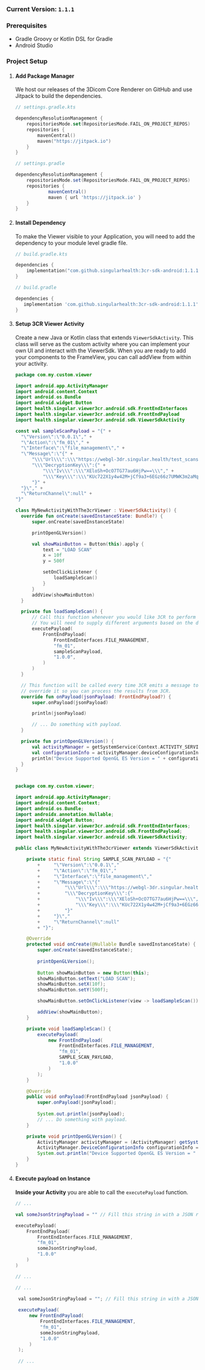 ### Current Version: `1.1.1`
### Prerequisites

- Gradle Groovy or Kotlin DSL for Gradle
- Android Studio

### Project Setup

1. #### Add Package Manager
   We host our releases of the 3Dicom Core Renderer on GitHub and use Jitpack to build the dependencies.

   <CodeGroup>
      <CodeGroupItem title="Kotlin DSL" active>

      ```kts
      // settings.gradle.kts
   
      dependencyResolutionManagement {
          repositoriesMode.set(RepositoriesMode.FAIL_ON_PROJECT_REPOS)
          repositories {
              mavenCentral()
              maven("https://jitpack.io")
          }
      }
      ```

      </CodeGroupItem>

      <CodeGroupItem title="Groovy Gradle">

      ```gradle
      // settings.gradle
   
      dependencyResolutionManagement {
          repositoriesMode.set(RepositoriesMode.FAIL_ON_PROJECT_REPOS)
          repositories {
                  mavenCentral()
                  maven { url 'https://jitpack.io' }
          }
      }
      ```

      </CodeGroupItem>
   </CodeGroup>

2. #### Install Dependency
   To make the Viewer visible to your Application, you will need to add the dependency to your module level gradle file.

   <CodeGroup>
      <CodeGroupItem title="Kotlin DSL (build.gradle.kts)" active>

      ```kts
      // build.gradle.kts
    
      dependencies {
          implementation("com.github.singularhealth:3cr-sdk-android:1.1.1")
      }
    
      ```

      </CodeGroupItem>

      <CodeGroupItem title="Groovy Gradle (build.gradle)">

      ```gradle
      // build.gradle
    
      dependencies {
         implementation 'com.github.singularhealth:3cr-sdk-android:1.1.1'
      }
    
      ```

      </CodeGroupItem>
   </CodeGroup>

3. #### Setup 3CR Viewer Activity
   Create a new Java or Kotlin class that extends `ViewerSdkActivity`. This class will serve as the custom activity where you can implement your own UI and interact with the ViewerSdk.
   When you are ready to add your components to the FrameView, you can call addView from within your activity.

    <CodeGroup>
        <CodeGroupItem title="Kotlin" active>

      ```kotlin
    package com.my.custom.viewer
   
    import android.app.ActivityManager
    import android.content.Context
    import android.os.Bundle
    import android.widget.Button
    import health.singular.viewer3cr.android.sdk.FrontEndInterfaces
    import health.singular.viewer3cr.android.sdk.FrontEndPayload
    import health.singular.viewer3cr.android.sdk.ViewerSdkActivity
    
    const val sampleScanPayload = "{" +
        "\"Version\":\"0.0.1\"," +
        "\"Action\":\"fm_01\"," +
        "\"Interface\":\"file_management\"," +
        "\"Message\":\"{" +
            "\\\"Url\\\":\\\"https://webgl-3dr.singular.health/test_scans/01440d4e-8b04-4b90-bb2c-698535ce16d6/CHEST.3vxl\\\"," +
            "\\\"DecryptionKey\\\":{" +
                "\\\"Iv\\\":\\\"XEloSh+OcO7TG77au6HjPw==\\\"," +
                "\\\"Key\\\":\\\"KUc722X1y4w42M+jCf9a3+6EGz66z7UMWK3m2aMqGxM=\\\"" +
            "}" +
        "}\"," +
        "\"ReturnChannel\":null" +
    "}"
    
    class MyNewActivityWithThe3crViewer : ViewerSdkActivity() {
        override fun onCreate(savedInstanceState: Bundle?) {
            super.onCreate(savedInstanceState)
    
            printOpenGLVersion()
    
            val showMainButton = Button(this).apply {
                text = "LOAD SCAN"
                x = 10f
                y = 500f
    
                setOnClickListener {
                    loadSampleScan()
                }
            }
            addView(showMainButton)
        }
    
        private fun loadSampleScan() {
            // Call this function whenever you would like 3CR to perform an action
            // You will need to supply different arguments based on the documentation
            executePayload(
                FrontEndPayload(
                    FrontEndInterfaces.FILE_MANAGEMENT,
                    "fm_01",
                    sampleScanPayload,
                    "1.0.0",
                )
            )
        }
    
        // This function will be called every time 3CR emits a message to the Front End.
        // override it so you can process the results from 3CR.
        override fun onPayload(jsonPayload: FrontEndPayload?) {
            super.onPayload(jsonPayload)
    
            println(jsonPayload)
   
            // ... Do something with payload.
        }
    
        private fun printOpenGLVersion() {
            val activityManager = getSystemService(Context.ACTIVITY_SERVICE) as ActivityManager;
            val configurationInfo = activityManager.deviceConfigurationInfo
            println("Device Supported OpenGL ES Version = " + configurationInfo.getGlEsVersion())
        }
    }



   ```

   </CodeGroupItem>

   <CodeGroupItem title="Java">

    ```java
    package com.my.custom.viewer;
    
    import android.app.ActivityManager;
    import android.content.Context;
    import android.os.Bundle;
    import androidx.annotation.Nullable;
    import android.widget.Button;
    import health.singular.viewer3cr.android.sdk.FrontEndInterfaces;
    import health.singular.viewer3cr.android.sdk.FrontEndPayload;
    import health.singular.viewer3cr.android.sdk.ViewerSdkActivity;
    
    public class MyNewActivityWithThe3crViewer extends ViewerSdkActivity {

        private static final String SAMPLE_SCAN_PAYLOAD = "{"
            +     "\"Version\":\"0.0.1\","
            +     "\"Action\":\"fm_01\","
            +     "\"Interface\":\"file_management\","
            +     "\"Message\":\"{"
            +         "\\\"Url\\\":\\\"https://webgl-3dr.singular.health/test_scans/01440d4e-8b04-4b90-bb2c-698535ce16d6/CHEST.3vxl\\\","
            +         "\\\"DecryptionKey\\\":{"
            +             "\\\"Iv\\\":\\\"XEloSh+OcO7TG77au6HjPw==\\\","
            +             "\\\"Key\\\":\\\"KUc722X1y4w42M+jCf9a3+6EGz66z7UMWK3m2aMqGxM=\\\""
            +         "}"
            +     "}\","
            +     "\"ReturnChannel\":null"
            + "}";
    
        @Override
        protected void onCreate(@Nullable Bundle savedInstanceState) {
            super.onCreate(savedInstanceState);
       
            printOpenGLVersion();
       
            Button showMainButton = new Button(this);
            showMainButton.setText("LOAD SCAN");
            showMainButton.setX(10f);
            showMainButton.setY(500f);
    
            showMainButton.setOnClickListener(view -> loadSampleScan());
   
            addView(showMainButton);
        }
    
        private void loadSampleScan() {
            executePayload(
                new FrontEndPayload(
                    FrontEndInterfaces.FILE_MANAGEMENT,
                    "fm_01",
                    SAMPLE_SCAN_PAYLOAD,
                    "1.0.0"
                )
            );
        }
    
        @Override
        public void onPayload(FrontEndPayload jsonPayload) {
            super.onPayload(jsonPayload);
       
            System.out.println(jsonPayload);
            // ... Do something with payload.
        }
    
        private void printOpenGLVersion() {
            ActivityManager activityManager = (ActivityManager) getSystemService(Context.ACTIVITY_SERVICE);
            ActivityManager.DeviceConfigurationInfo configurationInfo = activityManager.getDeviceConfigurationInfo();
            System.out.println("Device Supported OpenGL ES Version = " + configurationInfo.getGlEsVersion());
        }
    }
    ```

   </CodeGroupItem>
   </CodeGroup>

4. #### Execute payload on Instance
   **Inside your Activity** you are able to call the `executePayload` function.


   <CodeGroup>
        <CodeGroupItem title="Kotlin" active>

   ```kotlin
   // ...
   
   val someJsonStringPayload = "" // Fill this string in with a JSON representation of your payload.
   
   executePayload(
       FrontEndPayload(
           FrontEndInterfaces.FILE_MANAGEMENT,
           "fm_01",
           someJsonStringPayload,
           "1.0.0"
       )
   )
   
   // ...
   ```

   </CodeGroupItem>

   <CodeGroupItem title="Java">

   ```java
   // ...

    val someJsonStringPayload = ""; // Fill this string in with a JSON representation of your payload.
    
    executePayload(
        new FrontEndPayload(
            FrontEndInterfaces.FILE_MANAGEMENT,
            "fm_01",
            someJsonStringPayload,
            "1.0.0"
        )
    );
    
    // ...
   ```

     </CodeGroupItem>

   </CodeGroup>
